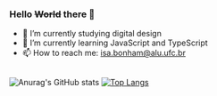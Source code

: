 ### Hello ~~World~~ there 👋

- 🔭 I’m currently studying digital design
- 🌱 I’m currently learning JavaScript and TypeScript
- 📫 How to reach me: isa.bonham@alu.ufc.br

<!--
**isabonham/isabonham** is a ✨ _special_ ✨ repository because its `README.md` (this file) appears on your GitHub profile.

Here are some ideas to get you started:

- 🔭 I’m currently working on ...
- 🌱 I’m currently learning ...
- 👯 I’m looking to collaborate on ...
- 🤔 I’m looking for help with ...
- 💬 Ask me about ...
- 📫 How to reach me: ...
- 😄 Pronouns: ...
- ⚡ Fun fact: ...
-->

##

<div>

![Anurag's GitHub stats](https://github-readme-stats.vercel.app/api?username=isabonham&show_icons=true&theme=dracula&line_height=20&custom_title=Github%20stats)
[![Top Langs](https://github-readme-stats.vercel.app/api/top-langs/?username=isabonham&layout=compact&theme=dracula&langs_count=6)](https://github.com/anuraghazra/github-readme-stats)
</div>

##

<!-- ![Snake animation](https://github.com/isabonham/isabonham/blob/output/github-contribution-grid-snake.svg) -->